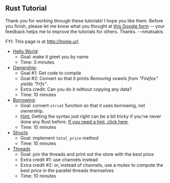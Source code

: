## Rust Tutorial

Thank you for working through these tutorials! I hope you like
them. Before you finish, please let me know what you thought at
[this Google form](http://goo.gl/forms/TTjkyPcF6i) -- your feedback
helps me to improve the tutorials for others. Thanks. --nmatsakis

FYI: This page is at <http://home.url>.

- [Hello World](src/hello_world.rs):
    - Goal: make it greet you by name
    - Time: 3 minutes
- [Ownership](src/ownership.rs):
    - Goal #1: Get code to compile
    - Goal #2: Convert so that it prints *Removing vowels from "Firefox" yields "Frfx"*.
    - Extra credit: Can you do it without copying any data?
    - Time: 10 minutes
- [Borrowing](src/borrowing.rs):
    - Goal: convert `strcat` function so that it uses borrowing, not ownership.
    - [Hint:](hint-borrowing-1.html) Getting the syntax just right can
      be a bit tricky if you've never done any Rust
      before. [If you need a hint, click here](hint-borrowing-1.html).
    - Time: 10 minutes
- [Structs](src/structs.rs)
    - Goal: implement `total_price` method
    - Time: 10 minutes
- [Threads](src/threads.rs)
    - Goal: join the threads and print out the store with the best price
    - Extra credit #1: use channels instead
    - Extra credit #2: or, instead of channels, use a mutex to compute the best price in
      the parallel threads themselves
    - Time: 10 minutes

